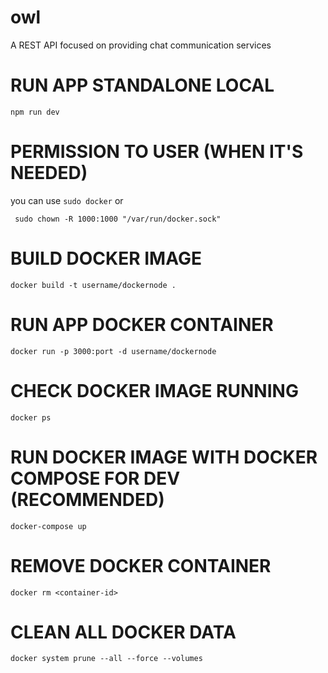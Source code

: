 # owl
A REST API focused on providing chat communication services

# RUN APP STANDALONE LOCAL

`npm run dev`

# PERMISSION TO USER (WHEN IT'S NEEDED)

you can use `sudo docker` or

` sudo chown -R 1000:1000 "/var/run/docker.sock"`

# BUILD DOCKER IMAGE

`docker build -t username/dockernode .`

# RUN APP DOCKER CONTAINER

`docker run -p 3000:port -d username/dockernode`

# CHECK DOCKER IMAGE RUNNING

`docker ps`

# RUN DOCKER IMAGE WITH DOCKER COMPOSE FOR DEV (RECOMMENDED)

`docker-compose up`

# REMOVE DOCKER CONTAINER

`docker rm <container-id>`

# CLEAN ALL DOCKER DATA

`docker system prune --all --force --volumes`
